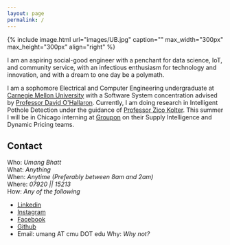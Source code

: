 ```yaml
---
layout: page
permalink: /
---
```


{% include image.html url="images/UB.jpg" caption="" max_width="300px" max_height="300px" align="right" %}

I am an aspiring social-good engineer with a penchant for data science, IoT, and community service, with an infectious enthusiasm for technology and innovation, and with a dream to one day be a polymath.

I am a sophomore Electrical and Computer Engineering undergraduate at [Carnegie Mellon University] with a Software System concentration advised by [Professor David O'Hallaron]. Currently, I am doing research in Intelligent Pothole Detection under the guidance of [Professor Zico Kolter]. This summer I will be in Chicago interning at [Groupon] on their Supply Intelligence and Dynamic Pricing teams.  

## Contact

Who: <i>Umang Bhatt</i> <br />
What: <i>Anything</i> <br />
When: <i>Anytime (Preferably between 8am and 2am)</i> <br />
Where: <i> 07920 || 15213 </i> <br />
How: <i>Any of the following</i> <br />
* [Linkedin]
* [Instagram]
* [Facebook]
* [Github]
* Email: umang AT cmu DOT edu
Why: <i> Why not? </i>



[Carnegie Mellon University]: www.cmu.edu
[Professor David O'Hallaron]: http://www.cs.cmu.edu/~droh/
[Professor Zico Kolter]: www.zicokolter.com
[Groupon]: www.groupon.com
[Linkedin]: www.linkedin.com/in/umangsbhatt
[Instagram]: www.instagram.com/umangsbhatt
[Facebook]: www.facebook.com/umangsbhatt
[Github]: www.github.com/umangsbhatt

